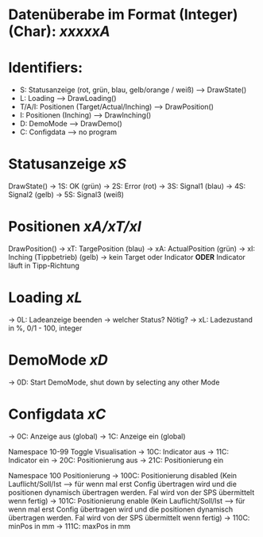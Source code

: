 # Datenüberabe im Format (Integer)(Char): *xxxxxA* 
 
# Identifiers:
- S: Statusanzeige (rot, grün, blau, gelb/orange / weiß) --> DrawState() 
- L: Loading --> DrawLoading() 
- T/A/I: Positionen (Target/Actual/Inching) --> DrawPosition() 
- I: Positionen (Inching) --> DrawInching() 
- D: DemoMode --> DrawDemo()
- C: Configdata --> no program




# Statusanzeige *xS*
DrawState()
-> 1S: OK (grün)
-> 2S: Error (rot)
-> 3S: Signal1 (blau)
-> 4S: Signal2 (gelb)
-> 5S: Signal3 (weiß)


# Positionen *xA/xT/xI*
DrawPosition()
-> xT: TargePosition (blau)
-> xA: ActualPosition (grün)
-> xI: Inching (Tippbetrieb) (gelb) -> kein Target oder Indicator **ODER** Indicator läuft in Tipp-Richtung 
 
# Loading *xL*
-> 0L: Ladeanzeige beenden -> welcher Status? Nötig?
-> xL: Ladezustand in %, 0/1 - 100, integer
 
# DemoMode *xD*
-> 0D: Start DemoMode, shut down by selecting any other Mode

# Configdata *xC*
-> 0C: Anzeige aus (global)
-> 1C: Anzeige ein (global)
 
Namespace 10-99 Toggle Visualisation
-> 10C: Indicator aus
-> 11C: Indicator ein
-> 20C: Positionierung aus
-> 21C: Positionierung ein
 
Namespace 100 Positionierung
-> 100C: Positionierung disabled  (Kein Lauflicht/Soll/Ist --> für wenn mal erst Config übertragen wird und die positionen dynamisch übertragen werden. Fal wird von der SPS übermittelt wenn fertig)
-> 101C: Positionierung enable    (Kein Lauflicht/Soll/Ist --> für wenn mal erst Config übertragen wird und die positionen dynamisch übertragen werden. Fal wird von der SPS übermittelt wenn fertig)
-> 110C: minPos in mm 
-> 111C: maxPos in mm
 

